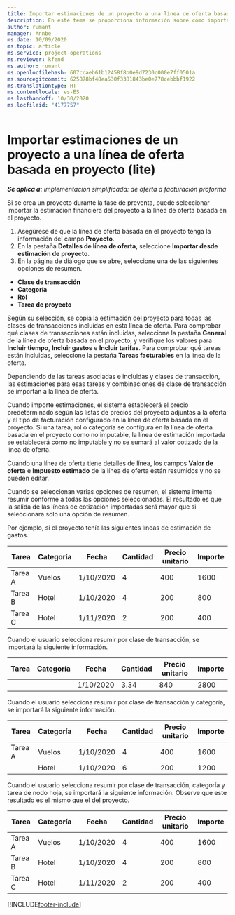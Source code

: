 ```yaml
---
title: Importar estimaciones de un proyecto a una línea de oferta basada en proyecto (lite)
description: En este tema se proporciona información sobre cómo importar estimaciones de un proyecto a una línea de oferta.
author: rumant
manager: Annbe
ms.date: 10/09/2020
ms.topic: article
ms.service: project-operations
ms.reviewer: kfend
ms.author: rumant
ms.openlocfilehash: 607ccaeb61b12458f8b0e9d7230c000e7ff0501a
ms.sourcegitcommit: 625878bf48ea530f3381843be0e778cebbbf1922
ms.translationtype: HT
ms.contentlocale: es-ES
ms.lasthandoff: 10/30/2020
ms.locfileid: "4177757"
---
```

# <a name="import-estimates-for-a-project-to-a-project-based-quote-line---lite"></a>Importar estimaciones de un proyecto a una línea de oferta basada en proyecto (lite)

_**Se aplica a:** implementación simplificada: de oferta a facturación proforma_

Si se crea un proyecto durante la fase de preventa, puede seleccionar importar la estimación financiera del proyecto a la línea de oferta basada en el proyecto.

1. Asegúrese de que la línea de oferta basada en el proyecto tenga la información del campo **Proyecto**.
2. En la pestaña **Detalles de línea de oferta**, seleccione **Importar desde estimación de proyecto**.
3. En la página de diálogo que se abre, seleccione una de las siguientes opciones de resumen.

  - **Clase de transacción**
  - **Categoría**
  - **Rol** 
  - **Tarea de proyecto**

Según su selección, se copia la estimación del proyecto para todas las clases de transacciones incluidas en esta línea de oferta. Para comprobar qué clases de transacciones están incluidas, seleccione la pestaña **General** de la línea de oferta basada en el proyecto, y verifique los valores para **Incluir tiempo**, **Incluir gastos** e **Incluir tarifas**.  Para comprobar qué tareas están incluidas, seleccione la pestaña **Tareas facturables** en la línea de la oferta.

Dependiendo de las tareas asociadas e incluidas y clases de transacción, las estimaciones para esas tareas y combinaciones de clase de transacción se importan a la línea de oferta.

Cuando importe estimaciones, el sistema establecerá el precio predeterminado según las listas de precios del proyecto adjuntas a la oferta y el tipo de facturación configurado en la línea de oferta basada en el proyecto. Si una tarea, rol o categoría se configura en la línea de oferta basada en el proyecto como no imputable, la línea de estimación importada se establecerá como no imputable y no se sumará al valor cotizado de la línea de oferta.

Cuando una línea de oferta tiene detalles de línea, los campos **Valor de oferta** e **Impuesto estimado** de la línea de oferta están resumidos y no se pueden editar.

Cuando se seleccionan varias opciones de resumen, el sistema intenta resumir conforme a todas las opciones seleccionadas. El resultado es que la salida de las líneas de cotización importadas será mayor que si seleccionara solo una opción de resumen.

Por ejemplo, si el proyecto tenía las siguientes líneas de estimación de gastos.

| Tarea | Categoría | Fecha | Cantidad | Precio unitario | Importe |
| --- | --- | --- | --- | --- | --- |
| Tarea A | Vuelos | 1/10/2020 | 4 | 400 | 1600 |
| Tarea B | Hotel | 1/10/2020 | 4 | 200 | 800 |
| Tarea C | Hotel | 1/11/2020 | 2 | 200 | 400 |

Cuando el usuario selecciona resumir por clase de transacción, se importará la siguiente información.

| Tarea | Categoría | Fecha | Cantidad | Precio unitario | Importe |
| --- | --- | --- | --- | --- | --- |
|||1/10/2020 | 3.34 | 840 | 2800 |

Cuando el usuario selecciona resumir por clase de transacción y categoría, se importará la siguiente información.

| Tarea | Categoría | Fecha | Cantidad | Precio unitario | Importe |
| --- | --- | --- | --- | --- | --- |
| Tarea A | Vuelos | 1/10/2020 | 4 | 400 | 1600 |
| | Hotel | 1/10/2020 | 6 | 200 | 1200 |

Cuando el usuario selecciona resumir por clase de transacción, categoría y tarea de nodo hoja, se importará la siguiente información. Observe que este resultado es el mismo que el del proyecto.

| Tarea | Categoría | Fecha | Cantidad | Precio unitario | Importe |
| --- | --- | --- | --- | --- | --- |
| Tarea A | Vuelos | 1/10/2020 | 4 | 400 | 1600 |
| Tarea B | Hotel | 1/10/2020 | 4 | 200 | 800 |
| Tarea C | Hotel | 1/11/2020 | 2 | 200 | 400 |


[!INCLUDE[footer-include](../../includes/footer-banner.md)]